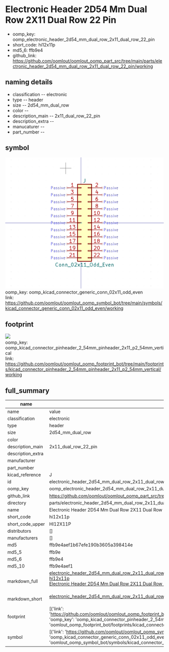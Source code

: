# Electronic Header 2D54 Mm Dual Row 2X11 Dual Row 22 Pin

  
* oomp_key: oomp_electronic_header_2d54_mm_dual_row_2x11_dual_row_22_pin 
* short_code: hi12x11p
* md5_6: ffb9e4  
* github_link: https://github.com/oomlout/oomlout_oomp_part_src/tree/main/parts/electronic_header_2d54_mm_dual_row_2x11_dual_row_22_pin/working  
## naming details
* classification -- electronic
* type -- header
* size -- 2d54_mm_dual_row
* color -- 
* description_main -- 2x11_dual_row_22_pin
* description_extra -- 
* manucaturer -- 
* part_number -- 



## symbol

![](symbol/0/working/working_600.png)  
oomp_key: oomp_kicad_connector_generic_conn_02x11_odd_even  
link: https://github.com/oomlout/oomlout_oomp_symbol_bot/tree/main/symbols/kicad_connector_generic_conn_02x11_odd_even/working  

## footprint

![](footprint/0/working/working_600.png)  
oomp_key: oomp_kicad_connector_pinheader_2_54mm_pinheader_2x11_p2_54mm_vertical  
link: https://github.com/oomlout/oomlout_oomp_footprint_bot/tree/main/footprints/kicad_connector_pinheader_2_54mm_pinheader_2x11_p2_54mm_vertical/working  

## full_summary
| name | value | 
| --- | --- | 
| name | value | 
| classification | electronic | 
| type | header | 
| size | 2d54_mm_dual_row | 
| color |  | 
| description_main | 2x11_dual_row_22_pin | 
| description_extra |  | 
| manufacturer |  | 
| part_number |  | 
| kicad_reference | J | 
| id | electronic_header_2d54_mm_dual_row_2x11_dual_row_22_pin | 
| oomp_key | oomp_electronic_header_2d54_mm_dual_row_2x11_dual_row_22_pin | 
| github_link | https://github.com/oomlout/oomlout_oomp_part_src/tree/main/parts/electronic_header_2d54_mm_dual_row_2x11_dual_row_22_pin/working | 
| directory | parts/electronic_header_2d54_mm_dual_row_2x11_dual_row_22_pin | 
| name | Electronic Header 2D54 Mm Dual Row 2X11 Dual Row 22 Pin | 
| short_code | hi12x11p | 
| short_code_upper | HI12X11P | 
| distributors | [] | 
| manufacturers | [] | 
| md5 | ffb9e4aef1b67efe190b3605a398414e | 
| md5_5 | ffb9e | 
| md5_6 | ffb9e4 | 
| md5_10 | ffb9e4aef1 | 
| markdown_full | [electronic_header_2d54_mm_dual_row_2x11_dual_row_22_pin](https://github.com/oomlout/oomlout_oomp_part_src/tree/main/parts/electronic_header_2d54_mm_dual_row_2x11_dual_row_22_pin/working)<br>[hi12x11p](https://github.com/oomlout/oomlout_oomp_part_src/tree/main/parts/electronic_header_2d54_mm_dual_row_2x11_dual_row_22_pin/working)<br>[Electronic Header 2D54 Mm Dual Row 2X11 Dual Row 22 Pin](https://github.com/oomlout/oomlout_oomp_part_src/tree/main/parts/electronic_header_2d54_mm_dual_row_2x11_dual_row_22_pin/working)<br><br> | 
| markdown_short | [electronic_header_2d54_mm_dual_row_2x11_dual_row_22_pin](https://github.com/oomlout/oomlout_oomp_part_src/tree/main/parts/electronic_header_2d54_mm_dual_row_2x11_dual_row_22_pin/working)<br><br> | 
| footprint | [{'link': 'https://github.com/oomlout/oomlout_oomp_footprint_bot/tree/main/foootprntss/kicad_connector_pinheader_2_54mm_pinheader_2x11_p2_54mm_vertical', 'oomp_key': 'oomp_kicad_connector_pinheader_2_54mm_pinheader_2x11_p2_54mm_vertical', 'directory': 'oomlout_oomp_footprint_bot/footprints/kicad_connector_pinheader_2_54mm_pinheader_2x11_p2_54mm_vertical//working/working.kicad_mod'}] | 
| symbol | [{'link': 'https://github.com/oomlout/oomlout_oomp_symbol_bot/tree/main/symbols/kicad_connector_generic_conn_02x11_odd_even', 'oomp_key': 'oomp_kicad_connector_generic_conn_02x11_odd_even', 'directory': 'oomlout_oomp_symbol_bot/symbols/kicad_connector_generic_conn_02x11_odd_even//working/working.kicad_sym'}] | 
